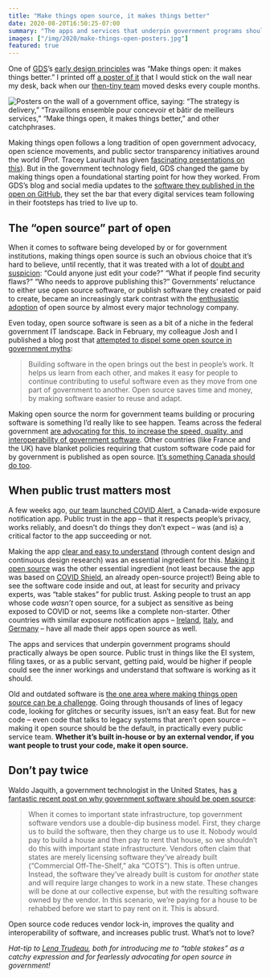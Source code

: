 ```yaml
---
title: "Make things open source, it makes things better"
date: 2020-08-20T16:50:25-07:00
summary: "The apps and services that underpin government programs should practically always be open source. Public trust in things like the EI system, filing taxes, or as a public servant, getting paid, would be higher if people could see the inner workings and understand that software is working as it should. Open source code reduces vendor lock-in, improves the quality and interoperability of software, and increases public trust. What’s not to love?"
images: ["/img/2020/make-things-open-posters.jpg"]
featured: true
---
```


One of [GDS](https://gds.blog.gov.uk/)’s [early design principles](https://webarchive.nationalarchives.gov.uk/20151019114229/https://www.gov.uk/design-principles) was “Make things open: it makes things better.” I printed off [a poster of it](https://github.com/alphagov/govdesign/blob/master/Poster_Make%20things%20open.pdf) that I would stick on the wall near my desk, back when our [then-tiny team](https://digital.canada.ca/2017/07/28/think-big-start-small/) moved desks every couple months. 

<img src="/img/2020/make-things-open-posters.jpg" class="img-fluid" alt="Posters on the wall of a government office, saying: “The strategy is delivery,” “Travaillons ensemble pour concevoir et bâtir de meilleurs services,” “Make things open, it makes things better,” and other catchphrases.">

Making things open follows a long tradition of open government advocacy, open science movements, and public sector transparency initiatives around the world (Prof. Tracey Lauriault has given [fascinating presentations on this](https://twitter.com/sboots/status/932698660990791680)). But in the government technology field, GDS changed the game by making things open a foundational starting point for how they worked. From GDS’s blog and social media updates to the [software they published in the open on GitHub](https://github.com/alphagov), they set the bar that every digital services team following in their footsteps has tried to live up to.

## The “open source” part of open

When it comes to software being developed by or for government institutions, making things open source is such an obvious choice that it’s hard to believe, until recently, that it was treated with a lot of [doubt and suspicion](https://www.techdirt.com/articles/20170930/00522238319/oracle-tells-white-house-stop-hiring-silicon-valley-people-ditch-open-source.shtml): “Could anyone just edit your code?” “What if people find security flaws?” “Who needs to approve publishing this?” Governments’ reluctance to either use open source software, or publish software they created or paid to create, became an increasingly stark contrast with the [enthusiastic adoption](https://blogs.microsoft.com/blog/2018/06/04/microsoft-github-empowering-developers/) of open source by almost every major technology company.

Even today, open source software is seen as a bit of a niche in the federal government IT landscape. Back in February, my colleague Josh and I published a blog post that [attempted to dispel some open source in government myths](https://digital.canada.ca/2020/02/24/why-open-source-matters/):

> Building software in the open brings out the best in people’s work. It helps us learn from each other, and makes it easy for people to continue contributing to useful software even as they move from one part of government to another. Open source saves time and money, by making software easier to reuse and adapt.

Making open source the norm for government teams building or procuring software is something I’d really like to see happen. Teams across the federal government [are advocating for this, to increase the speed, quality, and interoperability of government software](https://sara-sabr.github.io/ITStrategy/2020/08/12/better-tech-through-microprocurement-p1.html). Other countries (like France and the UK) have blanket policies requiring that custom software code paid for by government is published as open source. [It’s something Canada should do too](https://sboots.ca/2019/12/26/suggestions-for-the-next-gc-cio/#medium-term).

## When public trust matters most

A few weeks ago, [our team launched COVID Alert](https://digital.canada.ca/2020/07/31/continuously-improving-covid-alert/), a Canada-wide exposure notification app. Public trust in the app – that it respects people’s privacy, works reliably, and doesn’t do things they don’t expect – was (and is) a critical factor to the app succeeding or not. 

Making the app [clear and easy to understand](https://twitter.com/re_open_gov/status/1296443841558585348) (through content design and continuous design research) was an essential ingredient for this. [Making it open source](https://github.com/cds-snc/covid-alert-app) was the other essential ingredient (not least because the app was based on [COVID Shield](https://www.covidshield.app/), an already open-source project!) Being able to see the software code inside and out, at least for security and privacy experts, was “table stakes” for public trust. Asking people to trust an app whose code _wasn’t_ open source, for a subject as sensitive as being exposed to COVID or not, seems like a complete non-starter. Other countries with similar exposure notification apps – [Ireland](https://github.com/HSEIreland/covid-tracker-app), [Italy](https://github.com/immuni-app/immuni-documentation), and [Germany](https://github.com/corona-warn-app/cwa-documentation) – have all made their apps open source as well.

The apps and services that underpin government programs should practically always be open source. Public trust in things like the EI system, filing taxes, or as a public servant, getting paid, would be higher if people could see the inner workings and understand that software is working as it should. 

Old and outdated software is [the one area where making things open source can be a challenge](https://digital.canada.ca/2020/02/24/why-open-source-matters/#what-about-old-software-code-that-we-re-not-regularly-updating). Going through thousands of lines of legacy code, looking for glitches or security issues, isn’t an easy feat. But for new code – even code that talks to legacy systems that aren’t open source – making it open source should be the default, in practically every public service team. **Whether it’s built in-house or by an external vendor, if you want people to trust your code, make it open source.**

## Don’t pay twice

Waldo Jaquith, a government technologist in the United States, has [a fantastic recent post on why government software should be open source](https://waldo.jaquith.org/blog/2020/08/make-sure-your-ui-modernization-plan-includes-an-open-source-clause/):

> When it comes to important state infrastructure, top government software vendors use a double-dip business model. First, they charge us to build the software, then they charge us to use it. Nobody would pay to build a house and then pay to rent that house, so we shouldn’t do this with important state infrastructure. Vendors often claim that states are merely licensing software they’ve already built (“Commercial Off-The-Shelf,” aka “COTS”). This is often untrue. Instead, the software they’ve already built is custom for _another_ state and will require large changes to work in a new state. These changes will be done at our collective expense, but with the resulting software owned by the vendor. In this scenario, we’re paying for a house to be rehabbed before we start to pay rent on it. This is absurd.

Open source code reduces vendor lock-in, improves the quality and interoperability of software, and increases public trust. What’s not to love?

_Hat-tip to [Lena Trudeau](https://twitter.com/LenaTrudeau), both for introducing me to “table stakes” as a catchy expression and for fearlessly advocating for open source in government!_
